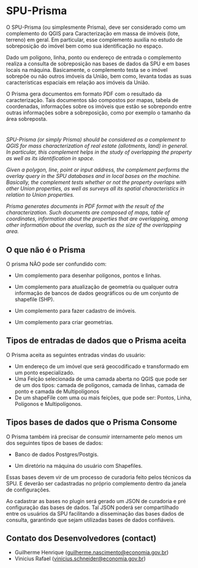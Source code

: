 # SPU-Prisma

O SPU-Prisma (ou simplesmente Prisma), deve ser considerado como um complemento do QGIS para Caracterização em massa de imóveis (lote, terreno) em geral. Em particular, esse complemento auxilia no estudo de sobreposição do imóvel bem como sua identificação no espaço. 

Dado um polígono, linha, ponto ou endereço de entrada o complemento realiza a consulta de sobreposição nas bases de dados da SPU e em bases locais na máquina. Basicamente, o complemento testa se o imóvel sobrepõe ou não outros imóveis da União, bem como, levanta todas as suas características espaciais em relação aos imóveis da União. 

O Prisma gera documentos em formato PDF com o resultado da caracterização. Tais documentos são compostos por mapas, tabela de coordenadas, informações sobre os imóveis que estão se sobrepondo entre outras informações sobre a sobreposição, como por exemplo o tamanho da área sobreposta. 


#

*SPU-Prisma (or simply Prisma) should be considered as a complement to QGIS for mass characterization of real estate (allotments, land) in general. In particular, this complement helps in the study of overlapping the property as well as its identification in space.*

*Given a polygon, line, point or input address, the complement performs the overlay query in the SPU databases and in local bases on the machine. Basically, the complement tests whether or not the property overlaps with other Union properties, as well as surveys all its spatial characteristics in relation to Union properties.*

*Prisma generates documents in PDF format with the result of the characterization. Such documents are composed of maps, table of coordinates, information about the properties that are overlapping, among other information about the overlap, such as the size of the overlapping area.*


## O que não é o Prisma

O prisma NÃO pode ser confundido com: 

* Um complemento para desenhar polígonos, pontos e linhas. 

* Um complemento para atualização de geometria ou qualquer outra informação de bancos de dados geográficos ou de um conjunto de shapefile (SHP). 

* Um complemento para fazer cadastro de imóveis. 

* Um complemento para criar geometrias. 

## Tipos de entradas de dados que o Prisma aceita 

O Prisma aceita as seguintes entradas vindas do usuário: 

* Um endereço de um imóvel que será geocodificado e transformado em um ponto especializado. 
* Uma Feição selecionada de uma camada aberta no QGIS que pode ser de um dos tipos: camada de polígonos, camada de linhas, camada de ponto e camada de Multipolígonos 
* De um shapeFile com uma ou mais feições, que pode ser: Pontos, Linha, Polígonos e Multipolígonos.


## Tipos bases de dados que o Prisma Consome

O Prisma também irá precisar de consumir internamente pelo menos um dos seguintes tipos de bases de dados: 

* Banco de dados Postgres/Postgis. 

* Um diretório na máquina do usuário com Shapefiles. 

Essas bases devem vir de um processo de curadoria feito pelos técnicos da SPU. E deverão ser cadastradas no próprio complemento dentro da janela de configurações.  

Ao cadastrar as bases no plugin será gerado um JSON de curadoria e pré configuração das bases de dados. Tal JSON poderá ser compartilhado entre os usuários da SPU facilitando a disseminação das bases dados de consulta, garantindo que sejam utilizadas bases de dados confiáveis.

## Contato dos Desenvolvedores (contact)

* Guilherme Henrique (guilherme.nascimento@economia.gov.br)
* Vinicius Rafael (vinicius.schneider@economia.gov.br)
